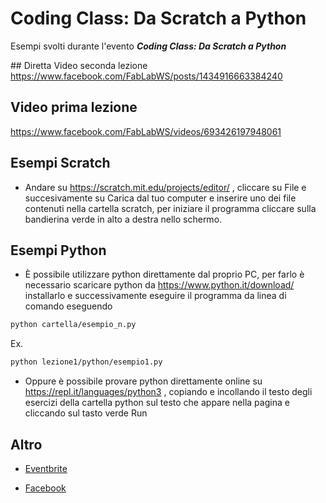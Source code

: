 # Coding Class: Da Scratch a Python
Esempi svolti durante l'evento ***Coding Class: Da Scratch a Python***

## Diretta Video seconda lezione
https://www.facebook.com/FabLabWS/posts/1434916663384240

## Video prima lezione

https://www.facebook.com/FabLabWS/videos/693426197948061

## Esempi Scratch

- Andare su https://scratch.mit.edu/projects/editor/ , cliccare su File e succesivamente su Carica dal tuo computer e inserire uno dei file contenuti nella cartella scratch, per iniziare il programma cliccare sulla bandierina verde in alto a destra nello schermo.

## Esempi Python

- È possibile utilizzare python direttamente dal proprio PC, per farlo è necessario scaricare python da https://www.python.it/download/ installarlo e successivamente eseguire il programma da linea di comando eseguendo 
```bash
python cartella/esempio_n.py
 ``` 
 Ex.
 ```bash
python lezione1/python/esempio1.py
 ``` 

- Oppure è possibile provare python direttamente online su https://repl.it/languages/python3 , copiando e incollando il testo degli esercizi della cartella python sul testo che appare nella pagina e cliccando sul tasto verde Run

## Altro

- [Eventbrite](https://www.eventbrite.it/e/biglietti-coding-class-da-scratch-a-python-122531351571)

- [Facebook](https://www.facebook.com/events/329807401458000)